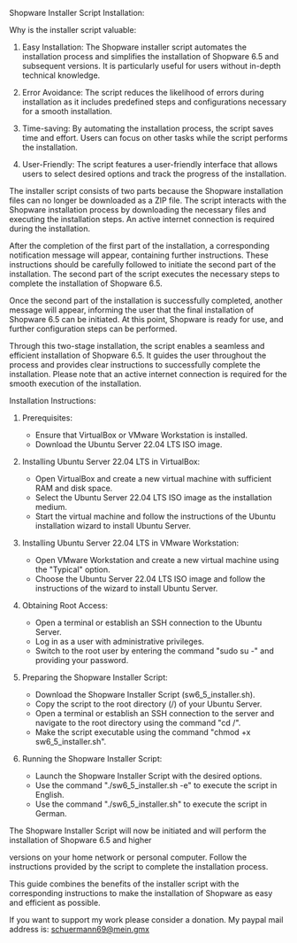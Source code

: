 Shopware Installer Script Installation:

Why is the installer script valuable:

1. Easy Installation:
   The Shopware installer script automates the installation process and simplifies the installation of Shopware 6.5 and subsequent versions. It is particularly useful for users without in-depth technical knowledge.

2. Error Avoidance:
   The script reduces the likelihood of errors during installation as it includes predefined steps and configurations necessary for a smooth installation.

3. Time-saving:
   By automating the installation process, the script saves time and effort. Users can focus on other tasks while the script performs the installation.

4. User-Friendly:
   The script features a user-friendly interface that allows users to select desired options and track the progress of the installation.

The installer script consists of two parts because the Shopware installation files can no longer be downloaded as a ZIP file. The script interacts with the Shopware installation process by downloading the necessary files and executing the installation steps. An active internet connection is required during the installation.

After the completion of the first part of the installation, a corresponding notification message will appear, containing further instructions. These instructions should be carefully followed to initiate the second part of the installation. The second part of the script executes the necessary steps to complete the installation of Shopware 6.5.

Once the second part of the installation is successfully completed, another message will appear, informing the user that the final installation of Shopware 6.5 can be initiated. At this point, Shopware is ready for use, and further configuration steps can be performed.

Through this two-stage installation, the script enables a seamless and efficient installation of Shopware 6.5. It guides the user throughout the process and provides clear instructions to successfully complete the installation. Please note that an active internet connection is required for the smooth execution of the installation.

Installation Instructions:

1. Prerequisites:
   - Ensure that VirtualBox or VMware Workstation is installed.
   - Download the Ubuntu Server 22.04 LTS ISO image.

2. Installing Ubuntu Server 22.04 LTS in VirtualBox:
   - Open VirtualBox and create a new virtual machine with sufficient RAM and disk space.
   - Select the Ubuntu Server 22.04 LTS ISO image as the installation medium.
   - Start the virtual machine and follow the instructions of the Ubuntu installation wizard to install Ubuntu Server.

3. Installing Ubuntu Server 22.04 LTS in VMware Workstation:
   - Open VMware Workstation and create a new virtual machine using the "Typical" option.
   - Choose the Ubuntu Server 22.04 LTS ISO image and follow the instructions of the wizard to install Ubuntu Server.

4. Obtaining Root Access:
   - Open a terminal or establish an SSH connection to the Ubuntu Server.
   - Log in as a user with administrative privileges.
   - Switch to the root user by entering the command "sudo su -" and providing your password.

5. Preparing the Shopware Installer Script:
   - Download the Shopware Installer Script (sw6_5_installer.sh).
   - Copy the script to the root directory (/) of your Ubuntu Server.
   - Open a terminal or establish an SSH connection to the server and navigate to the root directory using the command "cd /".
   - Make the script executable using the command "chmod +x sw6_5_installer.sh".

6. Running the Shopware Installer Script:
   - Launch the Shopware Installer Script with the desired options.
   - Use the command "./sw6_5_installer.sh -e" to execute the script in English.
   - Use the command "./sw6_5_installer.sh" to execute the script in German.

The Shopware Installer Script will now be initiated and will perform the installation of Shopware 6.5 and higher

 versions on your home network or personal computer. Follow the instructions provided by the script to complete the installation process.

This guide combines the benefits of the installer script with the corresponding instructions to make the installation of Shopware as easy and efficient as possible.

If you want to support my work please consider a donation.
My paypal mail address is: schuermann69@mein.gmx
